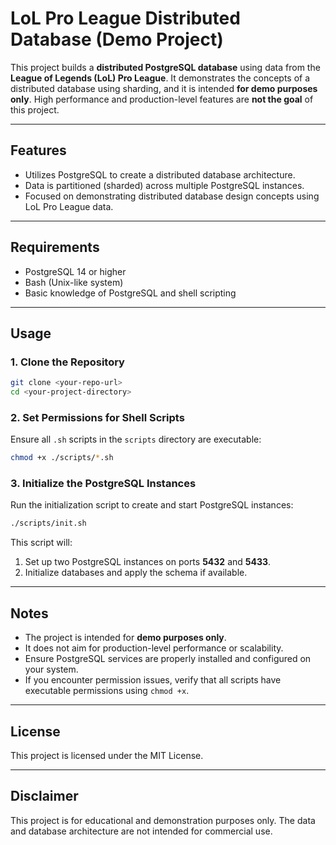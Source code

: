 # **LoL Pro League Distributed Database (Demo Project)**

This project builds a **distributed PostgreSQL database** using data from the **League of Legends (LoL) Pro League**. It demonstrates the concepts of a distributed database using sharding, and it is intended **for demo purposes only**. High performance and production-level features are **not the goal** of this project.

---

## **Features**
- Utilizes PostgreSQL to create a distributed database architecture.  
- Data is partitioned (sharded) across multiple PostgreSQL instances.  
- Focused on demonstrating distributed database design concepts using LoL Pro League data.

---

## **Requirements**
- PostgreSQL 14 or higher  
- Bash (Unix-like system)  
- Basic knowledge of PostgreSQL and shell scripting  

---

## **Usage**

### 1. Clone the Repository
```bash
git clone <your-repo-url>
cd <your-project-directory>
```

### 2. Set Permissions for Shell Scripts
Ensure all `.sh` scripts in the `scripts` directory are executable:
```bash
chmod +x ./scripts/*.sh
```

### 3. Initialize the PostgreSQL Instances
Run the initialization script to create and start PostgreSQL instances:
```bash
./scripts/init.sh
```

This script will:
1. Set up two PostgreSQL instances on ports **5432** and **5433**.  
2. Initialize databases and apply the schema if available.  

---

## **Notes**
- The project is intended for **demo purposes only**.  
- It does not aim for production-level performance or scalability.  
- Ensure PostgreSQL services are properly installed and configured on your system.  
- If you encounter permission issues, verify that all scripts have executable permissions using `chmod +x`.  

---

## **License**
This project is licensed under the MIT License.

---

## **Disclaimer**
This project is for educational and demonstration purposes only. The data and database architecture are not intended for commercial use.
